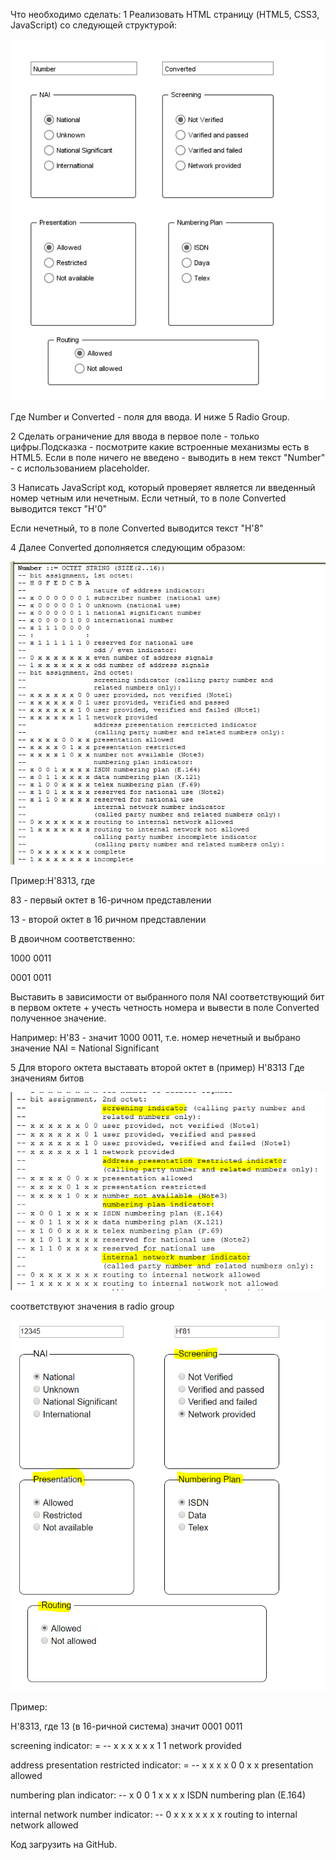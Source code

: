 Что необходимо сделать:
1 Реализовать HTML страницу (HTML5, CSS3, JavaScript) со следующей структурой:

![](https://github.com/EpolSoft/TelcoTest/raw/master/image.png)

Где Number и Converted - поля для ввода. И ниже 5 Radio Group.

2 Сделать ограничение для ввода в первое поле - только цифры.Подсказка - посмотрите какие встроенные механизмы есть в HTML5.
Если в поле ничего не введено - выводить в нем текст "Number" - с использованием placeholder.

3 Написать JavaScript код, который проверяет является ли введенный номер четным или нечетным.
Если четный, то в поле Converted выводится текст "H'0"

Если нечетный, то в поле Converted выводится текст "H'8"

4 Далее Converted дополняется следующим образом: 

![](https://github.com/EpolSoft/TelcoTest/raw/master/image2.png)

Пример:H'8313, где

83 - первый октет в 16-ричном представлении

13 - второй октет в 16 ричном представлении

В двоичном соответственно:

‭1000 0011‬

‭0001 0011‬

Выставить в зависимости от выбранного поля NAI соответствующий бит в первом октете + учесть четность номера и вывести в поле Converted полученное значение.

Например: H'83 - значит 1000 0011‬, т.е. номер нечетный и выбрано значение NAI = National Significant

5 Для второго октета выставать второй октет в (пример) H'8313
Где значениям битов

![](https://github.com/EpolSoft/TelcoTest/raw/master/image3.png)

соответствуют значения в radio group

![](https://github.com/EpolSoft/TelcoTest/raw/master/image4.png)

Пример:

H'8313, где 13 (в 16-ричной система) значит ‭0001 0011‬

screening indicator: = -- x x x x x x 1 1 network provided

address presentation restricted indicator: = -- x x x x 0 0 x x presentation allowed

numbering plan indicator: -- x 0 0 1 x x x x ISDN numbering plan (E.164)

internal network number indicator: -- 0 x x x x x x x routing to internal network allowed

Код загрузить на GitHub.
